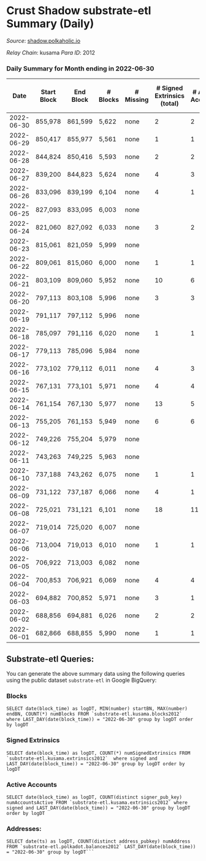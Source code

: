 # Crust Shadow substrate-etl Summary (Daily)

_Source_: [shadow.polkaholic.io](https://shadow.polkaholic.io)

*Relay Chain*: kusama
*Para ID*: 2012



### Daily Summary for Month ending in 2022-06-30


| Date | Start Block | End Block | # Blocks | # Missing | # Signed Extrinsics (total) | # Active Accounts | # Addresses with Balances | # Events | # Transfers | # XCM Transfers In | # XCM Transfers Out |
| ---- | ----------- | --------- | -------- | --------- | --------------------------- | ----------------- | ------------------------- | -------- | ----------- | ------------------ | ------------------- |
| 2022-06-30 | 855,978 | 861,599 | 5,622 | none  | 2 | 2 | 1,430 | 11,263 | 2 ($219.98) | 1 ($4.15) | 2 ($219.98) |
| 2022-06-29 | 850,417 | 855,977 | 5,561 | none  | 1 | 1 | 1,430 | 11,136 | 1 ($0.94) | 2 ($74.92) |   |
| 2022-06-28 | 844,824 | 850,416 | 5,593 | none  | 2 | 2 | 1,431 | 11,211 | 2 ($1.97) | 3 ($421.89) | 1 ($0.039) |
| 2022-06-27 | 839,200 | 844,823 | 5,624 | none  | 4 | 3 | 1,430 | 11,287 | 4 ($168.81) | 4 ($242.37) | 2 ($168.81) |
| 2022-06-26 | 833,096 | 839,199 | 6,104 | none  | 4 | 1 | 1,430 | 12,236 | 3 ($0.071) | 1 ($290.36) | 1 ($0.021) |
| 2022-06-25 | 827,093 | 833,095 | 6,003 | none  |  |  | 1,429 | 12,025 |   | 5 ($524.53) |   |
| 2022-06-24 | 821,060 | 827,092 | 6,033 | none  | 3 | 2 | 1,428 | 12,086 | 1 ($0.00) | 1 ($135.04) |   |
| 2022-06-23 | 815,061 | 821,059 | 5,999 | none  |  |  | 1,427 | 12,001 |   |   |   |
| 2022-06-22 | 809,061 | 815,060 | 6,000 | none  | 1 | 1 | 1,427 | 12,023 | 1 ($96.47) | 4 ($169.30) | 1 ($96.47) |
| 2022-06-21 | 803,109 | 809,060 | 5,952 | none  | 10 | 6 | 1,426 | 11,966 | 3 ($14.99) | 1 ($0.98) | 2 ($14.98) |
| 2022-06-20 | 797,113 | 803,108 | 5,996 | none  | 3 | 3 | 1,425 | 12,023 | 1 ($0.052) | 4 ($224.01) |   |
| 2022-06-19 | 791,117 | 797,112 | 5,996 | none  |  |  | 1,424 | 11,994 |   |   |   |
| 2022-06-18 | 785,097 | 791,116 | 6,020 | none  | 1 | 1 | 1,424 | 12,048 | 1 ($1.01) |   | 1 ($1.01) |
| 2022-06-17 | 779,113 | 785,096 | 5,984 | none  |  |  | 1,424 | 11,970 |   |   |   |
| 2022-06-16 | 773,102 | 779,112 | 6,011 | none  | 4 | 3 | 1,424 | 12,060 |   |   |   |
| 2022-06-15 | 767,131 | 773,101 | 5,971 | none  | 4 | 4 | 1,424 | 14,549 | 1,293 ($53,276.11) |   | 1 ($4.73) |
| 2022-06-14 | 761,154 | 767,130 | 5,977 | none  | 13 | 5 | 1,422 | 12,036 | 3 ($6.85) | 2 ($0.0098) |   |
| 2022-06-13 | 755,205 | 761,153 | 5,949 | none  | 6 | 6 | 1,419 | 11,929 |   | 1 ($1.01) |   |
| 2022-06-12 | 749,226 | 755,204 | 5,979 | none  |  |  | 1,418 | 11,964 |   | 1 ($0.011) |   |
| 2022-06-11 | 743,263 | 749,225 | 5,963 | none  |  |  | 1,417 | 11,931 |   | 1 ($4.92) |   |
| 2022-06-10 | 737,188 | 743,262 | 6,075 | none  | 1 | 1 | 1,417 | 12,159 | 1 ($0.025) |   | 1 ($0.024) |
| 2022-06-09 | 731,122 | 737,187 | 6,066 | none  | 4 | 1 | 1,417 | 12,159 |   | 1 ($1.76) |   |
| 2022-06-08 | 725,021 | 731,121 | 6,101 | none  | 18 | 11 | 1,416 | 12,314 |   | 2 ($18.74) | 1 ($1.15) |
| 2022-06-07 | 719,014 | 725,020 | 6,007 | none  |  |  | 1,414 | 12,024 |   | 2 ($1,328.04) |   |
| 2022-06-06 | 713,004 | 719,013 | 6,010 | none  | 1 | 1 | 1,413 | 12,035 |   | 2 ($121.04) | 1 ($0.12) |
| 2022-06-05 | 706,922 | 713,003 | 6,082 | none  |  |  | 1,413 | 12,171 |   | 1 ($0.12) |   |
| 2022-06-04 | 700,853 | 706,921 | 6,069 | none  | 4 | 4 | 1,412 | 12,171 | 1 ($115.65) |   | 1 ($2.22) |
| 2022-06-03 | 694,882 | 700,852 | 5,971 | none  | 3 | 1 | 1,411 | 11,981 |   | 6 ($467.92) | 1 ($75.17) |
| 2022-06-02 | 688,856 | 694,881 | 6,026 | none  | 2 | 2 | 1,409 | 12,070 |   | 1 ($11.75) | 1 ($11.66) |
| 2022-06-01 | 682,866 | 688,855 | 5,990 | none  | 1 | 1 | 1,409 | 11,992 | 1 ($0.12) | 1 ($1,564.65) |   |

## Substrate-etl Queries:
You can generate the above summary data using the following queries using the public dataset `substrate-etl` in Google BigQuery:


### Blocks
```
SELECT date(block_time) as logDT, MIN(number) startBN, MAX(number) endBN, COUNT(*) numBlocks FROM `substrate-etl.kusama.blocks2012`  where LAST_DAY(date(block_time)) = "2022-06-30" group by logDT order by logDT
```


### Signed Extrinsics
```
SELECT date(block_time) as logDT, COUNT(*) numSignedExtrinsics FROM `substrate-etl.kusama.extrinsics2012`  where signed and LAST_DAY(date(block_time)) = "2022-06-30" group by logDT order by logDT
```


### Active Accounts
```
SELECT date(block_time) as logDT, COUNT(distinct signer_pub_key) numAccountsActive FROM `substrate-etl.kusama.extrinsics2012` where signed and LAST_DAY(date(block_time)) = "2022-06-30" group by logDT order by logDT
```


### Addresses:
```
SELECT date(ts) as logDT, COUNT(distinct address_pubkey) numAddress FROM `substrate-etl.polkadot.balances2012` LAST_DAY(date(block_time)) = "2022-06-30" group by logDT```

